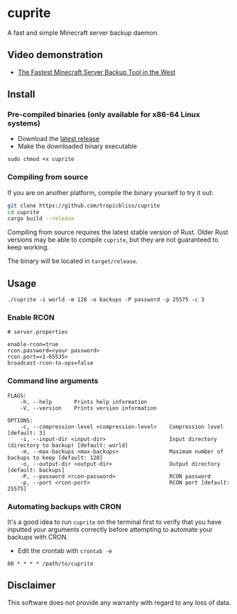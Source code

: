# cuprite

A fast and simple Minecraft server backup daemon.

## Video demonstration

- [The Fastest Minecraft Server Backup Tool in the West](https://www.youtube.com/watch?v=vEb6JNC3Wvs)

## Install

### Pre-compiled binaries (only available for x86-64 Linux systems)

- Download the [latest release](https://github.com/tropicbliss/cuprite/releases/latest)
- Make the downloaded binary executable

```shell
sudo chmod +x cuprite
```

### Compiling from source

If you are on another platform, compile the binary yourself to try it out:

```sh
git clone https://github.com/tropicbliss/cuprite
cd cuprite
cargo build --release
```

Compiling from source requires the latest stable version of Rust. Older Rust versions may be able to compile `cuprite`, but they are not guaranteed to keep working.

The binary will be located in `target/release`.

## Usage

```shell
./cuprite -i world -m 128 -o backups -P password -p 25575 -c 3
```

### Enable RCON

```
# server.properties

enable-rcon=true
rcon.password=<your password>
rcon.port=<1-65535>
broadcast-rcon-to-ops=false
```

### Command line arguments

```
FLAGS:
    -h, --help       Prints help information
    -V, --version    Prints version information

OPTIONS:
    -c, --compression-level <compression-level>    Compression level [default: 3]
    -i, --input-dir <input-dir>                    Input directory (directory to backup) [default: world]
    -m, --max-backups <max-backups>                Maximum number of backups to keep [default: 128]
    -o, --output-dir <output-dir>                  Output directory [default: backups]
    -P, --password <rcon-password>                 RCON password
    -p, --port <rcon-port>                         RCON port [default: 25575]
```

### Automating backups with CRON

It's a good idea to run `cuprite` on the terminal first to verify that you have inputted your arguments correctly before attempting to automate your backups with CRON.

- Edit the crontab with `crontab -e`

```
00 * * * * /path/to/cuprite
```

## Disclaimer

This software does not provide any warranty with regard to any loss of data.

